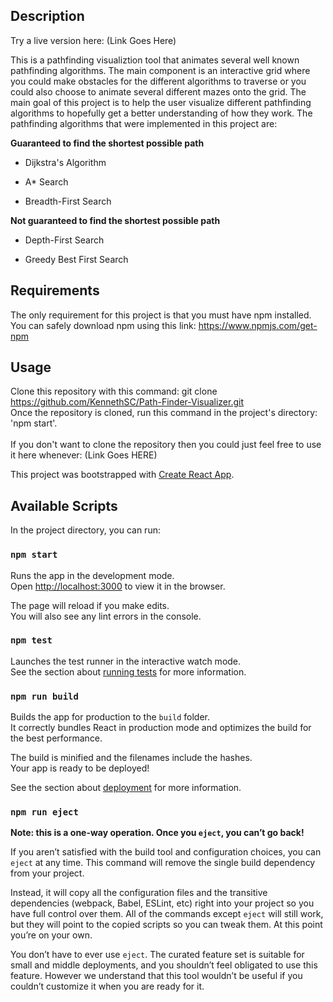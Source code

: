 ## Description

Try a live version here: (Link Goes Here)<br/>

This is a pathfinding visualiztion tool that animates several well known pathfinding algorithms. The main component is an interactive grid where you could make obstacles for the different algorithms to traverse or you could also choose to animate several different mazes onto the grid. The main goal of this project is to help the user visualize different pathfinding algorithms to hopefully get a better understanding of how they work. The pathfinding algorithms that were implemented in this project are:<br />


**Guaranteed to find the shortest possible path** <br/>


- Dijkstra's Algorithm

- A* Search

- Breadth-First Search<br/>


**Not guaranteed to find the shortest possible path**<br/>


- Depth-First Search

- Greedy Best First Search


## Requirements
The only requirement for this project is that you must have npm installed. You can safely download npm using this link: https://www.npmjs.com/get-npm


## Usage

Clone this repository with this command: git clone https://github.com/KennethSC/Path-Finder-Visualizer.git<br/>
Once the repository is cloned, run this command in the project's directory: 'npm start'.<br/>
<br/>
If you don't want to clone the repository then you could just feel free to use it here whenever: (Link Goes HERE)









This project was bootstrapped with [Create React App](https://github.com/facebook/create-react-app).

## Available Scripts

In the project directory, you can run:

### `npm start`

Runs the app in the development mode.<br />
Open [http://localhost:3000](http://localhost:3000) to view it in the browser.

The page will reload if you make edits.<br />
You will also see any lint errors in the console.

### `npm test`

Launches the test runner in the interactive watch mode.<br />
See the section about [running tests](https://facebook.github.io/create-react-app/docs/running-tests) for more information.

### `npm run build`

Builds the app for production to the `build` folder.<br />
It correctly bundles React in production mode and optimizes the build for the best performance.

The build is minified and the filenames include the hashes.<br />
Your app is ready to be deployed!

See the section about [deployment](https://facebook.github.io/create-react-app/docs/deployment) for more information.

### `npm run eject`

**Note: this is a one-way operation. Once you `eject`, you can’t go back!**

If you aren’t satisfied with the build tool and configuration choices, you can `eject` at any time. This command will remove the single build dependency from your project.

Instead, it will copy all the configuration files and the transitive dependencies (webpack, Babel, ESLint, etc) right into your project so you have full control over them. All of the commands except `eject` will still work, but they will point to the copied scripts so you can tweak them. At this point you’re on your own.

You don’t have to ever use `eject`. The curated feature set is suitable for small and middle deployments, and you shouldn’t feel obligated to use this feature. However we understand that this tool wouldn’t be useful if you couldn’t customize it when you are ready for it.


